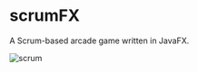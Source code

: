 # scrumFX
A Scrum-based arcade game written in JavaFX.

![scrum](https://cdn.discordapp.com/attachments/801173300415037504/808193613036388392/SCRUM_MASTER.gif)
